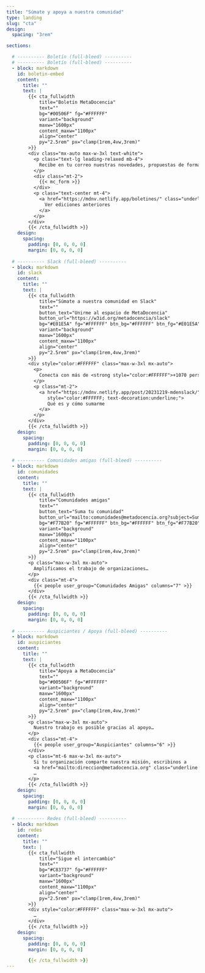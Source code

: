 ```yaml
---
title: "Súmate y apoya a nuestra comunidad"
type: landing
slug: "cta"
design:
  spacing: "3rem"

sections:

  # ---------- Boletín (full-bleed) ----------
  # ---------- Boletín (full-bleed) ----------
  - block: markdown
    id: boletin-embed
    content:
      title: ""
      text: |
        {{< cta_fullwidth
            title="Boletín MetaDocencia"
            text=""
            bg="#00506F" fg="#FFFFFF"
            variant="background"
            maxw="1600px"
            content_maxw="1100px"
            align="center"
            py="2.5rem" px="clamp(1rem,4vw,3rem)"
        >}}
        <div class="mx-auto max-w-3xl text-white">
          <p class="text-lg leading-relaxed mb-4">
            Recibe en tu correo nuestras novedades, propuestas de formación, oportunidades y eventos de interés.
          </p>
          <div class="mt-2">
            {{< mc_form >}}
          </div>
          <p class="text-center mt-4">
            <a href="https://mdnv.netlify.app/boletines/" class="underline font-semibold" style="color:#FFFFFF">
              Ver ediciones anteriores
            </a>
          </p>
        </div>
        {{< /cta_fullwidth >}}
    design:
      spacing:
        padding: [0, 0, 0, 0]
        margin: [0, 0, 0, 0]
  
  # ---------- Slack (full-bleed) ----------
  - block: markdown
    id: slack
    content:
      title: ""
      text: |
        {{< cta_fullwidth
            title="Súmate a nuestra comunidad en Slack"
            text=""
            button_text="Unirme al espacio de MetaDocencia"
            button_url="https://w3id.org/metadocencia/slack"
            bg="#E01E5A" fg="#FFFFFF" btn_bg="#FFFFFF" btn_fg="#E01E5A"
            variant="background"
            maxw="1600px"
            content_maxw="1100px"
            align="center"
            py="2.5rem" px="clamp(1rem,4vw,3rem)"
        >}}
        <div style="color:#FFFFFF" class="max-w-3xl mx-auto">
          <p>
            Conecta con más de <strong style="color:#FFFFFF">+1070 personas</strong> …
          </p>
          <p class="mt-2">
            <a href="https://mdnv.netlify.app/post/20231219-mdenslack/"
               style="color:#FFFFFF; text-decoration:underline;">
               Qué es y cómo sumarme
            </a>
          </p>
        </div>
        {{< /cta_fullwidth >}}
    design:
      spacing:
        padding: [0, 0, 0, 0]
        margin: [0, 0, 0, 0]
  
  # ---------- Comunidades amigas (full-bleed) ----------
  - block: markdown
    id: comunidades
    content:
      title: ""
      text: |
        {{< cta_fullwidth
            title="Comunidades amigas"
            text=""
            button_text="Suma tu comunidad"
            button_url="mailto:comunidades@metadocencia.org?subject=Sumar%20mi%20comunidad"
            bg="#F77B20" fg="#FFFFFF" btn_bg="#FFFFFF" btn_fg="#F77B20"
            variant="background"
            maxw="1600px"
            content_maxw="1100px"
            align="center"
            py="2.5rem" px="clamp(1rem,4vw,3rem)"
        >}}
        <p class="max-w-3xl mx-auto">
          Amplificamos el trabajo de organizaciones…
        </p>
        <div class="mt-4">
          {{< people user_group="Comunidades Amigas" columns="7" >}}
        </div>
        {{< /cta_fullwidth >}}
    design:
      spacing:
        padding: [0, 0, 0, 0]
        margin: [0, 0, 0, 0]
  
  # ---------- Auspiciantes / Apoya (full-bleed) ----------
  - block: markdown
    id: auspiciantes
    content:
      title: ""
      text: |
        {{< cta_fullwidth
            title="Apoya a MetaDocencia"
            text=""
            bg="#00506F" fg="#FFFFFF"
            variant="background"
            maxw="1600px"
            content_maxw="1100px"
            align="center"
            py="2.5rem" px="clamp(1rem,4vw,3rem)"
        >}}
        <p class="max-w-3xl mx-auto">
          Nuestro trabajo es posible gracias al apoyo…
        </p>
        <div class="mt-4">
          {{< people user_group="Auspiciantes" columns="6" >}}
        </div>
        <p class="mt-6 max-w-3xl mx-auto">
          Si tu organización comparte nuestra misión, escribinos a
          <a href="mailto:direccion@metadocencia.org" class="underline font-semibold" style="color:#FFFFFF">direccion@metadocencia.org</a>
          …
        </p>
        {{< /cta_fullwidth >}}
    design:
      spacing:
        padding: [0, 0, 0, 0]
        margin: [0, 0, 0, 0]
  
  # ---------- Redes (full-bleed) ----------
  - block: markdown
    id: redes
    content:
      title: ""
      text: |
        {{< cta_fullwidth
            title="Sigue el intercambio"
            text=""
            bg="#C83737" fg="#FFFFFF"
            variant="background"
            maxw="1600px"
            content_maxw="1100px"
            align="center"
            py="2.5rem" px="clamp(1rem,4vw,3rem)"
        >}}
        <div style="color:#FFFFFF" class="max-w-3xl mx-auto">
          …
        </div>
        {{< /cta_fullwidth >}}
    design:
      spacing:
        padding: [0, 0, 0, 0]
        margin: [0, 0, 0, 0]

        {{< /cta_fullwidth >}}
---
```

